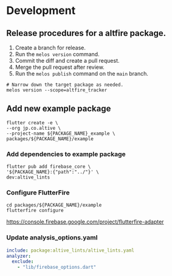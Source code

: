 # Development

## Release procedures for a altfire package.

1. Create a branch for release.
1. Run the `melos version` command.
1. Commit the diff and create a pull request.
1. Merge the pull request after review.
1. Run the `melos publish` command on the `main` branch.

```shell
# Narrow down the target package as needed.
melos version --scope=altfire_tracker
```

## Add new example package

```shell
flutter create -e \
--org jp.co.altive \
--project-name ${PACKAGE_NAME}_example \
packages/${PACKAGE_NAME}/example
```

### Add dependencies to example package

```shell
flutter pub add firebase_core \
'${PACKAGE_NAME}:{"path":"../"}' \
dev:altive_lints 
```

### Configure FlutterFire

```shell
cd packages/${PACKAGE_NAME}/example
flutterfire configure
```

https://console.firebase.google.com/project/flutterfire-adapter

### Update analysis_options.yaml

```yaml
include: package:altive_lints/altive_lints.yaml
analyzer:
  exclude:
    - "lib/firebase_options.dart"
```
